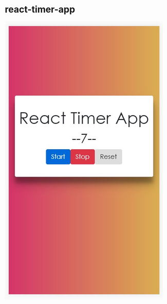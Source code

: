 # react-timer-app


![Screen Shot of Timer App](https://raw.githubusercontent.com/akmanon/my-react1/master/react-timer-app-image.JPG)
